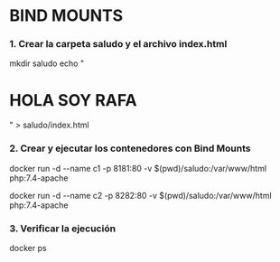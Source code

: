 # BIND MOUNTS


### 1. Crear la carpeta saludo y el archivo index.html

mkdir saludo
echo "<h1>HOLA SOY RAFA</h1>" > saludo/index.html

### 2. Crear y ejecutar los contenedores con Bind Mounts

docker run -d --name c1 -p 8181:80 -v $(pwd)/saludo:/var/www/html php:7.4-apache

docker run -d --name c2 -p 8282:80 -v $(pwd)/saludo:/var/www/html php:7.4-apache


### 3. Verificar la ejecución

docker ps
